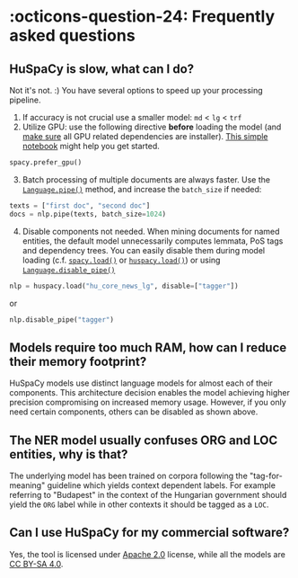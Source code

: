 <!--pytest-codeblocks:skipfile-->

# :octicons-question-24: Frequently asked questions

## HuSpaCy is slow, what can I do?

Not it's not. :) You have several options to speed up your processing pipeline.

1. If accuracy is not crucial use a smaller model: `md` < `lg` < `trf`
2. Utilize GPU: use the following directive **before** loading the model (and [make sure](https://spacy.io/usage#gpu) all GPU related dependencies are installer). [This simple notebook](https://colab.research.google.com/drive/1gD4OzCddbFM76yS1kWVDDbZd9rrCiho7#scrollTo=bPnMq5tGAiM7) might help you get started.

```python
spacy.prefer_gpu()
```

3. Batch processing of multiple documents are always faster. Use the [`Language.pipe()`](https://spacy.io/api/language#pipe) method, and increase the `batch_size` if needed:

```python
texts = ["first doc", "second doc"]
docs = nlp.pipe(texts, batch_size=1024)
   ```

4. Disable components not needed. When mining documents for named entities, the default model unnecessarily computes lemmata, PoS tags and dependency trees. You can easily disable them during model loading (c.f. [`spacy.load()`](https://spacy.io/api/top-level/#spacy.load) or [`huspacy.load()`](/reference/huspacy/__init__/#huspacy.load)) or using [`Language.disable_pipe()`](https://spacy.io/api/language/#disable_pipe)

```python
nlp = huspacy.load("hu_core_news_lg", disable=["tagger"])
```

or

```python
nlp.disable_pipe("tagger")
```

## Models require too much RAM, how can I reduce their memory footprint?

HuSpaCy models use distinct language models for almost each of their components. This architecture decision enables the model achieving higher precision compromising on increased memory usage. However, if you only need certain components, others can be disabled as shown above.
   
## The NER model usually confuses ORG and LOC entities, why is that?

The underlying model has been trained on corpora following the "tag-for-meaning" guideline which yields context dependent labels. For example referring to "Budapest" in the context of the Hungarian government should yield the `ORG` label while in other contexts it should be tagged as a `LOC`.

## Can I use HuSpaCy for my commercial software?

Yes, the tool is licensed under [Apache 2.0](https://www.apache.org/licenses/LICENSE-2.0) license, while all the models are [CC BY-SA 4.0](https://creativecommons.org/licenses/by-sa/4.0/).
